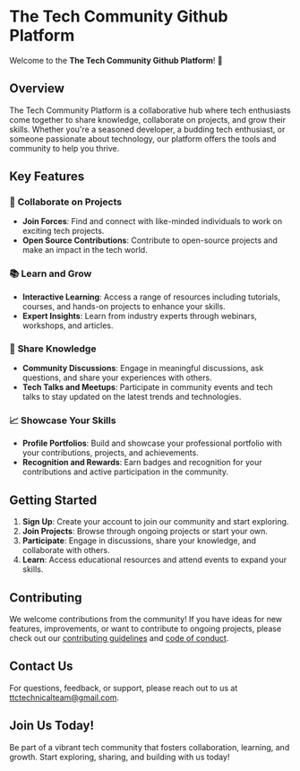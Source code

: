 # The Tech Community Github Platform

Welcome to the **The Tech Community Github Platform**! 🚀

## Overview

The Tech Community Platform is a collaborative hub where tech enthusiasts come together to share knowledge, collaborate on projects, and grow their skills. Whether you're a seasoned developer, a budding tech enthusiast, or someone passionate about technology, our platform offers the tools and community to help you thrive.

## Key Features

### 🤝 **Collaborate on Projects**
- **Join Forces**: Find and connect with like-minded individuals to work on exciting tech projects.
- **Open Source Contributions**: Contribute to open-source projects and make an impact in the tech world.

### 📚 **Learn and Grow**
- **Interactive Learning**: Access a range of resources including tutorials, courses, and hands-on projects to enhance your skills.
- **Expert Insights**: Learn from industry experts through webinars, workshops, and articles.

### 💬 **Share Knowledge**
- **Community Discussions**: Engage in meaningful discussions, ask questions, and share your experiences with others.
- **Tech Talks and Meetups**: Participate in community events and tech talks to stay updated on the latest trends and technologies.

### 📈 **Showcase Your Skills**
- **Profile Portfolios**: Build and showcase your professional portfolio with your contributions, projects, and achievements.
- **Recognition and Rewards**: Earn badges and recognition for your contributions and active participation in the community.

## Getting Started

1. **Sign Up**: Create your account to join our community and start exploring.
2. **Join Projects**: Browse through ongoing projects or start your own.
3. **Participate**: Engage in discussions, share your knowledge, and collaborate with others.
4. **Learn**: Access educational resources and attend events to expand your skills.

## Contributing

We welcome contributions from the community! If you have ideas for new features, improvements, or want to contribute to ongoing projects, please check out our [contributing guidelines](CONTRIBUTING.md) and [code of conduct](CODE_OF_CONDUCT.md).

## Contact Us

For questions, feedback, or support, please reach out to us at [ttctechnicalteam@gmail.com](mailto:ttctechnicalteam@gmail.com).

## Join Us Today!

Be part of a vibrant tech community that fosters collaboration, learning, and growth. Start exploring, sharing, and building with us today!
